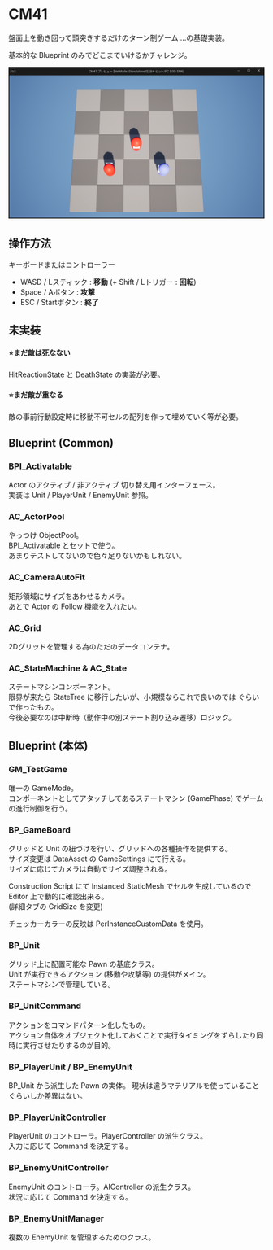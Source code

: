 # CM41

盤面上を動き回って頭突きするだけのターン制ゲーム …の基礎実装。

基本的な Blueprint のみでどこまでいけるかチャレンジ。

![](doc/images/image01.png)

## 操作方法

キーボードまたはコントローラー

- WASD / Lスティック : **移動** (+ Shift / Lトリガー : **回転**)
- Space / Aボタン : **攻撃**
- ESC / Startボタン : **終了**

## 未実装

#### ⭐️まだ敵は死なない

HitReactionState と DeathState の実装が必要。

#### ⭐️まだ敵が重なる

敵の事前行動設定時に移動不可セルの配列を作って埋めていく等が必要。

## Blueprint (Common)

### BPI_Activatable

Actor のアクティブ / 非アクティブ 切り替え用インターフェース。  
実装は Unit / PlayerUnit / EnemyUnit 参照。

### AC_ActorPool

やっつけ ObjectPool。  
BPI_Activatable とセットで使う。  
あまりテストしてないので色々足りないかもしれない。

### AC_CameraAutoFit

矩形領域にサイズをあわせるカメラ。  
あとで Actor の Follow 機能を入れたい。

### AC_Grid

2Dグリッドを管理する為のただのデータコンテナ。

### AC_StateMachine & AC_State

ステートマシンコンポーネント。  
限界が来たら StateTree に移行したいが、小規模ならこれで良いのでは ぐらいで作ったもの。  
今後必要なのは中断時（動作中の別ステート割り込み遷移）ロジック。

## Blueprint (本体)

### GM_TestGame

唯一の GameMode。  
コンポーネントとしてアタッチしてあるステートマシン (GamePhase) でゲームの進行制御を行う。

### BP_GameBoard

グリッドと Unit の紐づけを行い、グリッドへの各種操作を提供する。  
サイズ変更は DataAsset の GameSettings にて行える。  
サイズに応じてカメラは自動でサイズ調整される。

Construction Script にて Instanced StaticMesh でセルを生成しているので Editor 上で動的に確認出来る。  
(詳細タブの GridSize を変更)  

チェッカーカラーの反映は PerInstanceCustomData を使用。

### BP_Unit

グリッド上に配置可能な Pawn の基底クラス。  
Unit が実行できるアクション (移動や攻撃等) の提供がメイン。  
ステートマシンで管理している。  

### BP_UnitCommand

アクションをコマンドパターン化したもの。  
アクション自体をオブジェクト化しておくことで実行タイミングをずらしたり同時に実行させたりするのが目的。

### BP_PlayerUnit / BP_EnemyUnit

BP_Unit から派生した Pawn の実体。
現状は違うマテリアルを使っていることぐらいしか差異はない。

### BP_PlayerUnitController

PlayerUnit のコントローラ。PlayerController の派生クラス。  
入力に応じて Command を決定する。

### BP_EnemyUnitController

EnemyUnit のコントローラ。AIController の派生クラス。  
状況に応じて Command を決定する。

### BP_EnemyUnitManager

複数の EnemyUnit を管理するためのクラス。



